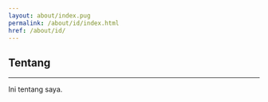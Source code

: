 ```yaml
---
layout: about/index.pug
permalink: /about/id/index.html
href: /about/id/
---
```


## Tentang
--------

Ini tentang saya.